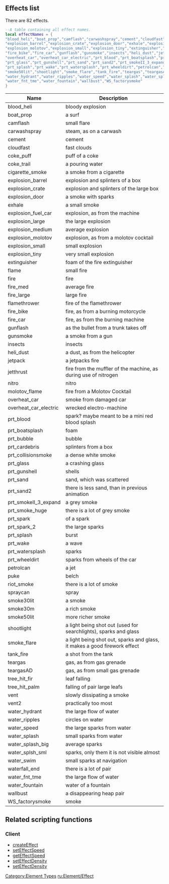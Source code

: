 Effects list
------------

There are 82 effects.

``` lua
--A table containing all effect names.
local effectNames = {
"blood_heli","boat_prop","camflash","carwashspray","cement","cloudfast","coke_puff","coke_trail","cigarette_smoke",
"explosion_barrel","explosion_crate","explosion_door","exhale","explosion_fuel_car","explosion_large","explosion_medium",
"explosion_molotov","explosion_small","explosion_tiny","extinguisher","flame","fire","fire_med","fire_large","flamethrower",
"fire_bike","fire_car","gunflash","gunsmoke","insects","heli_dust","jetpack","jetthrust","nitro","molotov_flame",
"overheat_car","overheat_car_electric","prt_blood","prt_boatsplash","prt_bubble","prt_cardebris","prt_collisionsmoke",
"prt_glass","prt_gunshell","prt_sand","prt_sand2","prt_smokeII_3_expand","prt_smoke_huge","prt_spark","prt_spark_2",
"prt_splash","prt_wake","prt_watersplash","prt_wheeldirt","petrolcan","puke","riot_smoke","spraycan","smoke30lit","smoke30m",
"smoke50lit","shootlight","smoke_flare","tank_fire","teargas","teargasAD","tree_hit_fir","tree_hit_palm","vent","vent2",
"water_hydrant","water_ripples","water_speed","water_splash","water_splash_big","water_splsh_sml","water_swim","waterfall_end",
"water_fnt_tme","water_fountain","wallbust","WS_factorysmoke"
}
```

| Name                    | Description                                                               |
|-------------------------|---------------------------------------------------------------------------|
| blood\_heli             | bloody explosion                                                          |
| boat\_prop              | a surf                                                                    |
| camflash                | small flare                                                               |
| carwashspray            | steam, as on a carwash                                                    |
| cement                  | cement                                                                    |
| cloudfast               | fast clouds                                                               |
| coke\_puff              | puff of a coke                                                            |
| coke\_trail             | a pouring water                                                           |
| cigarette\_smoke        | a smoke from a cigarette                                                  |
| explosion\_barrel       | explosion and splinters of a box                                          |
| explosion\_crate        | explosion and splinters of the large box                                  |
| explosion\_door         | a smoke with sparks                                                       |
| exhale                  | a small smoke                                                             |
| explosion\_fuel\_car    | explosion, as from the machine                                            |
| explosion\_large        | the large explosion                                                       |
| explosion\_medium       | average explosion                                                         |
| explosion\_molotov      | explosion, as from a molotov cocktail                                     |
| explosion\_small        | small explosion                                                           |
| explosion\_tiny         | very small explosion                                                      |
| extinguisher            | foam of the fire extinguisher                                             |
| flame                   | small fire                                                                |
| fire                    | fire                                                                      |
| fire\_med               | average fire                                                              |
| fire\_large             | large fire                                                                |
| flamethrower            | fire of the flamethrower                                                  |
| fire\_bike              | fire, as from a burning motorcycle                                        |
| fire\_car               | fire, as from the burning machine                                         |
| gunflash                | as the bullet from a trunk takes off                                      |
| gunsmoke                | a smoke from a gun                                                        |
| insects                 | insects                                                                   |
| heli\_dust              | a dust, as from the helicopter                                            |
| jetpack                 | a jetpacks fire                                                           |
| jetthrust               | fire from the muffler of the machine, as during use of nitrogen           |
| nitro                   | nitro                                                                     |
| molotov\_flame          | fire from a Molotov Cocktail                                              |
| overheat\_car           | smoke from damaged car                                                    |
| overheat\_car\_electric | wrecked electro-machine                                                   |
| prt\_blood              | spark? maybe meant to be a mini red blood splash                          |
| prt\_boatsplash         | foam                                                                      |
| prt\_bubble             | bubble                                                                    |
| prt\_cardebris          | splinters from a box                                                      |
| prt\_collisionsmoke     | a dense white smoke                                                       |
| prt\_glass              | a crashing glass                                                          |
| prt\_gunshell           | shells                                                                    |
| prt\_sand               | sand, which was scattered                                                 |
| prt\_sand2              | there is less sand, than in previous animation                            |
| prt\_smokeII\_3\_expand | a grey smoke                                                              |
| prt\_smoke\_huge        | there is a lot of grey smoke                                              |
| prt\_spark              | of a spark                                                                |
| prt\_spark\_2           | the large sparks                                                          |
| prt\_splash             | burst                                                                     |
| prt\_wake               | a wave                                                                    |
| prt\_watersplash        | sparks                                                                    |
| prt\_wheeldirt          | sparks from wheels of the car                                             |
| petrolcan               | a jet                                                                     |
| puke                    | belch                                                                     |
| riot\_smoke             | there is a lot of smoke                                                   |
| spraycan                | spray                                                                     |
| smoke30lit              | a smoke                                                                   |
| smoke30m                | a rich smoke                                                              |
| smoke50lit              | more richer smoke                                                         |
| shootlight              | a light being shot out (used for searchlights), sparks and glass          |
| smoke\_flare            | a light being shot out, sparks and glass, it makes a good firework effect |
| tank\_fire              | a shot from the tank                                                      |
| teargas                 | gas, as from gas grenade                                                  |
| teargasAD               | gas, as from small gas grenade                                            |
| tree\_hit\_fir          | leaf falling                                                              |
| tree\_hit\_palm         | falling of pair large leafs                                               |
| vent                    | slowly dissipating a smoke                                                |
| vent2                   | practically too most                                                      |
| water\_hydrant          | the large flow of water                                                   |
| water\_ripples          | circles on water                                                          |
| water\_speed            | the large sparks from water                                               |
| water\_splash           | small sparks from water                                                   |
| water\_splash\_big      | average sparks                                                            |
| water\_splsh\_sml       | sparks, only them it is not visible almost                                |
| water\_swim             | small sparks at navigation                                                |
| waterfall\_end          | there is a lot of pair                                                    |
| water\_fnt\_tme         | the large flow of water                                                   |
| water\_fountain         | water of a fountain                                                       |
| wallbust                | a disappearing heap pair                                                  |
| WS\_factorysmoke        | smoke                                                                     |

Related scripting functions
---------------------------

### Client

-   [createEffect](/docs/createeffect.md "wikilink")
-   [setEffectSpeed](/docs/seteffectspeed.md "wikilink")
-   [getEffectSpeed](/docs/geteffectspeed.md "wikilink")
-   [setEffectDensity](/docs/seteffectdensity.md "wikilink")
-   [setEffectDensity](/docs/seteffectdensity.md "wikilink")

[Category:Element Types](/docs/category:element_types.md "wikilink") [ru:Element/Effect](/ru:Element/Effect.md "wikilink")
